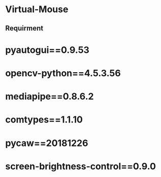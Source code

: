 # Virtual-Mouse

## Requirment 
# pyautogui==0.9.53
# opencv-python==4.5.3.56
# mediapipe==0.8.6.2
# comtypes==1.1.10
# pycaw==20181226
# screen-brightness-control==0.9.0
